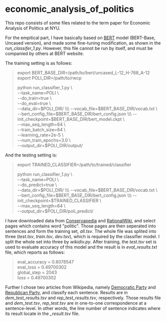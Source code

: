 # economic_analysis_of_politics

This repo consists of some files related to the term paper for Economic Analysis of Politics at NYU.

For the empitical part, I have basically based on 
[BERT](https://github.com/google-research/bert#fine-tuning-with-bert) model (BERT-Base, Uncased version),
and made some fine-tuning modification, as shown in the *run_classifer_1.py*.
However, this file cannot be run by itself, and must be companied by others at BERT website.

The training setting is as follows:

> export BERT_BASE_DIR=/path/to/bert/uncased_L-12_H-768_A-12\
> export POLI_DIR=/path/to/rwcp
> 
> python run_classifier_1.py \\\
>  --task_name=POLI \\\
>  --do_train=true \\\
>  --do_eval=true \\\
>  --data_dir=$POLI_DIR/ \\\
>  --vocab_file=$BERT_BASE_DIR/vocab.txt \\\
>  --bert_config_file=$BERT_BASE_DIR/bert_config.json \\\
>  --init_checkpoint=$BERT_BASE_DIR/bert_model.ckpt \\\
>  --max_seq_length=64 \\\
>  --train_batch_size=64 \\\
>  --learning_rate=2e-5 \\\
>  --num_train_epochs=3.0 \\\
>  --output_dir=$POLI_DIR/output/
  
And the testing setting is:

> export TRAINED_CLASSIFIER=/path/to/trained/classifier
>
> python run_classifier_1.py \\\
>   --task_name=POLI \\\
>   --do_predict=true \\\
>   --data_dir=$POLI_DIR/ \\\
>   --vocab_file=$BERT_BASE_DIR/vocab.txt \\\
>   --bert_config_file=$BERT_BASE_DIR/bert_config.json \\\
>   --init_checkpoint=$TRAINED_CLASSIFIER \\\
>   --max_seq_length=64 \\\
>   --output_dir=$POLI_DIR/poli_predict/


I have downloaded data from [Conservapedia](https://www.conservapedia.com/Main_Page)
and [RationalWiki](https://rationalwiki.org/wiki/Main_Page), and select pages which contains word "politic".
Those pages are then seperated into sentences and form the training set, *all.tsv*.
The whole file was splited into three (*test.tsv*, *train.tsv*, *dev.tsv*), which is required by the classifier model.
I split the whole set into three by *wikidiv.py*. After training, the *test.tsv* set is used to evaluate accuracy of 
this model and the result is in *eval_results.txt* file, which reports as follows:

> eval_accuracy = 0.8078547\
> eval_loss = 0.49700302\
> global_step = 2043\
> loss = 0.49700302

Further I chose two articles from Wikipedia, namely 
[Democratic Party](https://en.wikipedia.org/wiki/Democratic_Party_(United_States)) and 
[Republican Party](https://en.wikipedia.org/wiki/Republican_Party_(United_States)), 
and classify each sentence. Results are in *dem_test_results.tsv* and *rep_test_results.tsv*, respectively.
Those results file and *dem_test.tsv*, *rep_test.tsv* are in one-to-one correspondence at a sentence-level.
In other words, the line number of sentence indicates where its result locate in the *_result.tsv* file.

